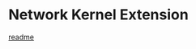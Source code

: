 # Network Kernel Extension

[readme](https://developer.apple.com/library/content/documentation/Darwin/Conceptual/NKEConceptual/intro/intro.html)
